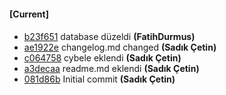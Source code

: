 
#### [Current]

#### 
 * [b23f651](../../commit/b23f651) database düzeldi __(FatihDurmus)__
 * [ae1922e](../../commit/ae1922e) changelog.md changed __(Sadık Çetin)__
 * [c064758](../../commit/c064758) cybele eklendi __(Sadık Çetin)__
 * [a3decaa](../../commit/a3decaa) readme.md eklendi __(Sadık Çetin)__
 * [081d86b](../../commit/081d86b) Initial commit __(Sadık Çetin)__
